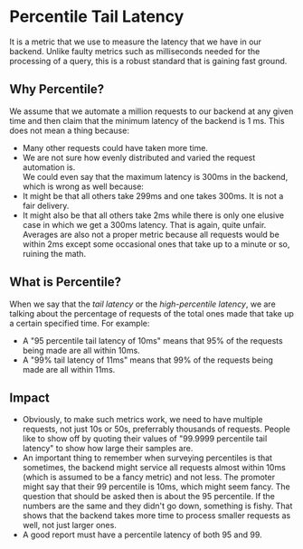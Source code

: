 # Percentile Tail Latency

It is a metric that we use to measure the latency that we have in our backend. Unlike faulty metrics such as milliseconds needed for the processing of a query, this is a robust standard that is gaining fast ground.


## Why Percentile?

We assume that we automate a million requests to our backend at any given time and then claim that the minimum latency of the backend is 1 ms. This does not mean a thing because:
- Many other requests could have taken more time.
- We are not sure how evenly distributed and varied the request automation is. <br />
We could even say that the maximum latency is 300ms in the backend, which is wrong as well because:
- It might be that all others take 299ms and one takes 300ms. It is not a fair delivery.
- It might also be that all others take 2ms while there is only one elusive case in which we get a 300ms latency. That is again, quite unfair. <br />
Averages are also not a proper metric because all requests would be within 2ms except some occasional ones that take up to a minute or so, ruining the math.


## What is Percentile?

When we say that the *tail latency* or the *high-percentile latency*, we are talking about the percentage of requests of the total ones made that take up a certain specified time. For example:
- A "95 percentile tail latency of 10ms" means that 95% of the requests being made are all within 10ms.
- A "99% tail latency of 11ms" means that 99% of the requests being made are all within 11ms.


## Impact

- Obviously, to make such metrics work, we need to have multiple requests, not just 10s or 50s, preferrably thousands of requests. People like to show off by quoting their values of "99.9999 percentile tail latency" to show how large their samples are.
- An important thing to remember when surveying percentiles is that sometimes, the backend might service all requests almost within 10ms (which is assumed to be a fancy metric) and not less. The promoter might say that their 99 percentile is 10ms, which might seem fancy. The question that should be asked then is about the 95 percentile. If the numbers are the same and they didn't go down, something is fishy. That shows that the backend takes more time to process smaller requests as well, not just larger ones.
- A good report must have a percentile latency of both 95 and 99.